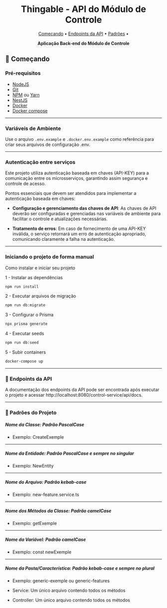 <h1 align="center" style="font-weight: bold;">Thingable - API do Módulo de Controle</h1>

<p align="center">
 <a href="#started">Começando</a> • 
  <a href="#routes">Endpoints da API</a> •
 <a href="#patterns">Padrões</a> •
</p>

<p align="center">
  <b>Aplicação Back-end do Módulo de Controle</b>
</p>

<h2 id="started">🚀 Começando</h2>

<h3>Pré-requisitos</h3>

- [NodeJS](https://nodejs.org/en)
- [Git](https://git-scm.com/)
- [NPM](https://docs.npmjs.com/cli) ou [Yarn](https://classic.yarnpkg.com/pt-BR/docs/cli)
- [NestJS](https://docs.nestjs.com/cli/overview)
- [Docker](https://www.docker.com/get-started/)
- [Docker compose](https://docs.docker.com/compose/)

---

<h3> Variáveis de Ambiente</h3>

Use o arquivo `.env.example` e `.docker.env.example` como referência para criar seus arquivos de configuração .env.

---

<h3>Autenticação entre serviços</h3>

Este projeto utiliza autenticação baseada em chaves (API-KEY) para a comunicação entre os microsserviços, garantindo assim segurança e controle de acesso.

Pontos essenciais que devem ser atendidos para implementar a autenticação baseada em chaves:

- <b>Configuração e gerenciamento das chaves de API</b>: As chaves de API deverão ser configuradas e gerenciadas nas variáveis de ambiente para facilitar o controle e atualizações necessárias.

- <b>Tratamento de erros</b>: Em caso de fornecimento de uma API-KEY inválida, o serviço retornará um erro de autenticação apropriado, comunicando claramente a falha na autenticação.

---

<h3>Iniciando o projeto de forma manual</h3>

Como instalar e iniciar seu projeto

1 - Instalar as dependências

```bash
npm run install
```

2 - Executar arquivos de migração

```bash
npm run db:migrate
```

3 - Configurar o Prisma

```bash
npx prisma generate
```

4 - Executar seeds

```bash
npm run db:seed
```

5 - Subir containers

```bash
docker-compose up
```

---

<h3 id="routes">📍 Endpoints da API</h3>

A documentação dos endpoints da API pode ser encontrada após executar o projeto e acessar http://localhost:8080/control-service/api/docs.

---


<h3 id="patterns"> 📝 Padrões do Projeto</h3>

##### Nome da Classe: Padrão PascalCase

- Exemplo: CreateExemple

---

##### Nome da Entidade: Padrão PascalCase e sempre no singular

- Exemplo: NewEntity

---

##### Nome do Arquivo: Padrão kebab-case

- Exemplo: new-feature.service.ts

---

##### Nome dos Métodos da Classe: Padrão camelCase

- Exemplo: getExemple

---

##### Nome da Variável: Padrão camelCase

- Exemplo: const newExemple

---

##### Nome da Pasta/Característica: Padrão kebab-case e sempre no plural

- Exemplo: generic-exemple ou generic-features

- Service: Um único arquivo contendo todos os métodos
- Controller: Um único arquivo contendo todos os métodos

